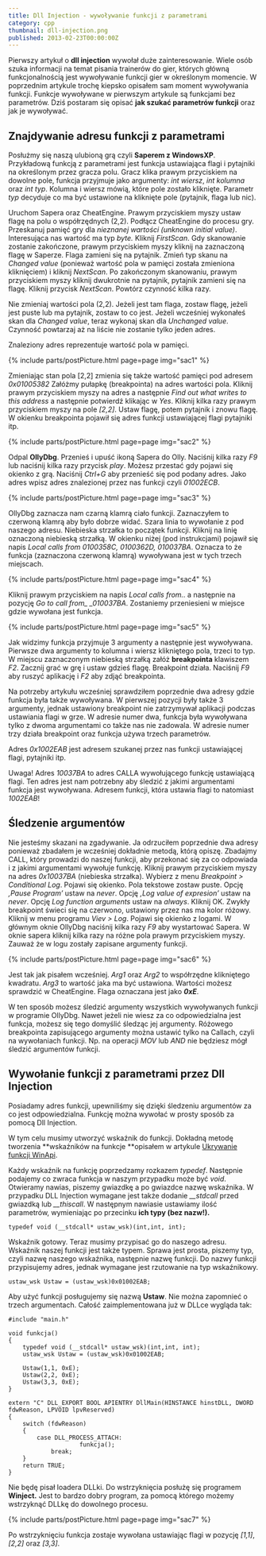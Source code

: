 ```yaml
---
title: Dll Injection - wywoływanie funkcji z parametrami
category: cpp
thumbnail: dll-injection.png
published: 2013-02-23T00:00:00Z
---
```

Pierwszy artykuł o **dll injection** wywołał duże zainteresowanie. Wiele osób szuka informacji na temat pisania trainerów do gier, których główną funkcjonalnością jest wywoływanie funkcji gier w określonym momencie. W poprzednim artykule trochę kiepsko opisałem sam moment wywoływania funkcji. Funkcje wywoływane w pierwszym artykule są funkcjami bez parametrów. Dziś postaram się opisać **jak szukać parametrów funkcji** oraz jak je wywoływać.

<!--more-->

## Znajdywanie adresu funkcji z parametrami

Posłużmy się naszą ulubioną grą czyli **Saperem z WindowsXP**. Przykładową funkcją z parametrami jest funkcja ustawiająca flagi i pytajniki na określonym przez gracza polu. Gracz klika prawym przyciskiem na dowolne pole, funkcja przyjmuje jako argumenty: _int wiersz_, _int kolumna_ oraz _int typ_. Kolumna i wiersz mówią, które pole zostało kliknięte. Parametr _typ_ decyduje co ma być ustawione na kliknięte pole (pytajnik, flaga lub nic).

Uruchom Sapera oraz CheatEngine. Prawym przyciskiem myszy ustaw flagę na polu o współrzędnych (2,2). Podłącz CheatEngine do procesu gry. Przeskanuj pamięć gry dla *nieznanej wartości (unknown initial value)*. Interesująca nas wartość ma typ *byte.* Kliknij _FirstScan_. Gdy skanowanie zostanie zakończone, prawym przyciskiem myszy kliknij na zaznaczoną flagę w Saperze. Flaga zamieni się na pytajnik. Zmień typ skanu na *Changed value* (ponieważ wartość pola w pamięci została zmieniona kliknięciem) i kliknij _NextScan_. Po zakończonym skanowaniu, prawym przyciskiem myszy kliknij dwukrotnie na pytajnik, pytajnik zamieni się na flagę. Kliknij przycisk _NextScan_. Powtórz czynność kilka razy.

Nie zmieniaj wartości pola (2,2). Jeżeli jest tam flaga, zostaw flagę, jeżeli jest puste lub ma pytajnik, zostaw to co jest. Jeżeli wcześniej wykonałeś skan dla *Changed value*, teraz wykonaj skan dla *Unchanged value*. Czynność powtarzaj aż na liście nie zostanie tylko jeden adres.

Znaleziony adres reprezentuje wartość pola w pamięci.

{% include parts/postPicture.html page=page img="sac1" %}

Zmieniając stan pola [2,2] zmienia się także wartość pamięci pod adresem *0x01005382* Załóżmy pułapkę (breakpointa) na adres wartości pola. Kliknij prawym przyciskiem myszy na adres a następnie *Find out what writes to this address* a następnie potwierdź klikając w *Yes*. Kliknij kilka razy prawym przyciskiem myszy na pole *[2,2]*. Ustaw flagę, potem pytajnik i znowu flagę. W okienku breakpointa pojawił się adres funkcji ustawiającej flagi pytajniki itp.

{% include parts/postPicture.html page=page img="sac2" %}

Odpal **OllyDbg**. Przenieś i upuść ikoną Sapera do Olly. Naciśnij kilka razy *F9* lub naciśnij kilka razy przycisk *play*. Możesz przestać gdy pojawi się okienko z grą. Naciśnij *Ctrl+G* aby przenieść się pod podany adres. Jako adres wpisz adres znalezionej przez nas funkcji czyli *01002ECB*.

{% include parts/postPicture.html page=page img="sac3" %}

OllyDbg zaznacza nam czarną klamrą ciało funkcji. Zaznaczyłem to czerwoną klamrą aby było dobrze widać. Szara linia to wywołanie z pod naszego adresu. Niebieska strzałka to początek funkcji. Kliknij na linię oznaczoną niebieską strzałką. W okienku niżej (pod instrukcjami) pojawił się napis *Local calls from 0100358C, 0100362D, 010037BA*. Oznacza to że funkcja (zaznaczona czerwoną klamrą) wywoływana jest w tych trzech miejscach.

{% include parts/postPicture.html page=page img="sac4" %}

Kliknij prawym przyciskiem na napis *Local calls from..* a następnie na pozycję *Go to call from_ _010037BA*. Zostaniemy przeniesieni w miejsce gdzie wywołana jest funkcja.

{% include parts/postPicture.html page=page img="sac5" %}

Jak widzimy funkcja przyjmuje 3 argumenty a następnie jest wywoływana. Pierwsze dwa argumenty to kolumna i wiersz klikniętego pola, trzeci to typ. W miejscu zaznaczonym niebieską strzałką załóż **breakpointa** klawiszem *F2*. Zacznij grać w grę i ustaw gdzieś flagę. Breakpoint działa. Naciśnij *F9* aby ruszyć aplikację i *F2* aby zdjąć breakpointa.

Na potrzeby artykułu wcześniej sprawdziłem poprzednie dwa adresy gdzie funkcja była także wywoływana. W pierwszej pozycji były także 3 argumenty, jednak ustawiony breakpoint nie zatrzymywał aplikacji podczas ustawiania flagi w grze. W adresie numer dwa, funkcja była wywoływana tylko z dwoma argumentami co także nas nie zadowala. W adresie numer trzy działa breakpoint oraz funkcja używa trzech parametrów.

Adres *0x1002EAB* jest adresem szukanej przez nas funkcji ustawiającej flagi, pytajniki itp.

Uwaga! Adres _10037BA_ to adres CALLA wywołującego funkcję ustawiającą flagi. Ten adres jest nam potrzebny aby śledzić z jakimi argumentami funkcja jest wywoływana. Adresem funkcji, która ustawia flagi to natomiast *1002EAB*!

## Śledzenie argumentów

Nie jesteśmy skazani na zgadywanie. Ja odrzuciłem poprzednie dwa adresy ponieważ zbadałem je wcześniej dokładnie metodą, którą opiszę. Zbadajmy CALL, który prowadzi do naszej funkcji, aby przekonać się za co odpowiada i z jakimi argumentami wywołuje funkcję. Kliknij prawym przyciskiem myszy na adres *0x10037BA* (niebieska strzałka). Wybierz z menu *Breakpoint > Conditional Log*. Pojawi się okienko. Pola tekstowe zostaw puste. Opcję _‚Pause Program’_ ustaw na *never*. Opcję _‚Log value of expresion’_ ustaw na *never*. Opcję *Log function arguments* ustaw na *always*. Kliknij OK. Zwykły breakpoint świeci się na czerwono, ustawiony przez nas ma kolor różowy. Kliknij w menu programu *Viev > Log*. Pojawi się okienko z logami. W głównym oknie OllyDbg naciśnij kilka razy *F9* aby wystartować Sapera. W oknie sapera kliknij kilka razy na różne pola prawym przyciskiem myszy. Zauważ że w logu zostały zapisane argumenty funkcji.

{% include parts/postPicture.html page=page img="sac6" %}

Jest tak jak pisałem wcześniej. _Arg1_ oraz _Arg2_ to współrzędne klikniętego kwadratu. _Arg3_ to wartość jaka ma być ustawiona. Wartości możesz sprawdzić w CheatEngine. Flaga oznaczana jest jako **_0xE_**.

W ten sposób możesz śledzić argumenty wszystkich wywoływanych funkcji w programie OllyDbg. Nawet jeżeli nie wiesz za co odpowiedzialna jest funkcja, możesz się tego domyślić śledząc jej argumenty. Różowego breakpointa zapisującego argumenty można ustawić tylko na Callach, czyli na wywołaniach funkcji. Np. na operacji _MOV_ lub _AND_ nie będziesz mógł śledzić argumentów funkcji.

## Wywołanie funkcji z parametrami przez Dll Injection

Posiadamy adres funkcji, upewniliśmy się dzięki śledzeniu argumentów za co jest odpowiedzialna. Funkcję można wywołać w prosty sposób za pomocą Dll Injection.

W tym celu musimy utworzyć wskaźnik do funkcji. Dokładną metodę tworzenia **wskaźników na funkcje **opisałem w artykule [Ukrywanie funkcji WinApi](https://www.p-programowanie.pl/cpp/ukrywanie-funkcji-winapi/).

Każdy wskaźnik na funkcję poprzedzamy rozkazem *typedef*. Następnie podajemy co zwraca funkcja w naszym przypadku może być *void*. Otwieramy nawias, piszemy gwiazdkę a po gwiazdce nazwę wskaźnika. W przypadku DLL Injection wymagane jest także dodanie *__stdcall* przed gwiazdką lub *__thiscall*. W następnym nawiasie ustawiamy ilość parametrów, wymieniając po przecinku **ich typy (bez nazw!).**

	typedef void (__stdcall* ustaw_wsk)(int,int, int);

Wskaźnik gotowy. Teraz musimy przypisać go do naszego adresu. Wskaźnik naszej funkcji jest także typem. Sprawa jest prosta, piszemy typ, czyli nazwę naszego wskaźnika, następnie nazwę funkcji. Do nazwy funkcji przypisujemy adres, jednak wymagane jest rzutowanie na typ wskaźnikowy.

	ustaw_wsk Ustaw = (ustaw_wsk)0x01002EAB;

Aby użyć funkcji posługujemy się nazwą **Ustaw**. Nie można zapomnieć o trzech argumentach. Całość zaimplementowana już w DLLce wygląda tak:

	#include "main.h"

	void funkcja()
	{
	    typedef void (__stdcall* ustaw_wsk)(int,int, int);
	    ustaw_wsk Ustaw = (ustaw_wsk)0x01002EAB;
	    
	    Ustaw(1,1, 0xE);
	    Ustaw(2,2, 0xE);
	    Ustaw(3,3, 0xE);
	}

	extern "C" DLL_EXPORT BOOL APIENTRY DllMain(HINSTANCE hinstDLL, DWORD fdwReason, LPVOID lpvReserved)
	{
	    switch (fdwReason)
	    {
	        case DLL_PROCESS_ATTACH:
					    funkcja();
	            break;
	    }
	    return TRUE;
	}

Nie będę pisał loadera DLLki. Do wstrzyknięcia posłużę się programem **Winject.** Jest to bardzo dobry program, za pomocą którego możemy wstrzyknąć DLLkę do dowolnego procesu.

{% include parts/postPicture.html page=page img="sac7" %}

Po wstrzyknięciu funkcja zostaje wywołana ustawiając flagi w pozycję *[1,1]*, *[2,2]* oraz *[3,3]*.